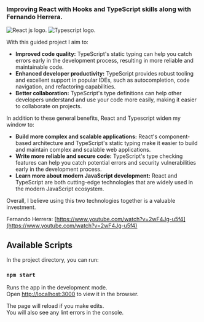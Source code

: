 ### Improving React with Hooks and TypeScript skills along with Fernando Herrera.

<img src="https://cdn4.iconfinder.com/data/icons/logos-3/600/React.js_logo-512.png" alt="React js logo.">
<img src="https://cdn.icon-icons.com/icons2/2415/PNG/512/typescript_original_logo_icon_146317.png" alt="Typescript logo.">

With this guided project I aim to:

- **Improved code quality:**
TypeScript's static typing can help you catch errors early in the
development process, resulting in more reliable and maintainable code.
- **Enhanced developer productivity:** TypeScript provides robust tooling and excellent support in popular IDEs, such as autocompletion, code navigation, and refactoring
capabilities.
- **Better collaboration:**
TypeScript's type definitions can help other developers understand and
use your code more easily, making it easier to collaborate on projects.

In addition to these general benefits, React and Typescript widen my window to:

- **Build more complex and scalable applications:** React's component-based architecture and TypeScript's static typing
make it easier to build and maintain complex and scalable web
applications.
- **Write more reliable and secure code:** TypeScript's type checking features can help you catch potential errors and security vulnerabilities early in the development process.
- **Learn more about modern JavaScript development:** React and TypeScript are both cutting-edge technologies that are widely used in the modern JavaScript ecosystem.

Overall, I believe using this two technologies together is a valuable investment. 

Fernando Herrera: [https://www.youtube.com/watch?v=2wF4Jg-u5f4](https://www.youtube.com/watch?v=2wF4Jg-u5f4)
## Available Scripts

In the project directory, you can run:

### `npm start`

Runs the app in the development mode.\
Open [http://localhost:3000](http://localhost:3000) to view it in the browser.

The page will reload if you make edits.\
You will also see any lint errors in the console.

